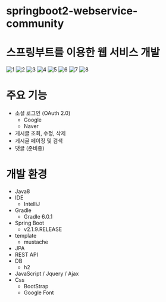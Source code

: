 # springboot2-webservice-community


# 스프링부트를 이용한 웹 서비스 개발

![1](https://user-images.githubusercontent.com/55368870/124806815-10835e80-df98-11eb-9ef6-0495e9abc7f3.png)
![2](https://user-images.githubusercontent.com/55368870/124806818-111bf500-df98-11eb-8279-5cbd81436301.png)
![3](https://user-images.githubusercontent.com/55368870/124806821-11b48b80-df98-11eb-9905-b5e1911549f1.png)
![4](https://user-images.githubusercontent.com/55368870/124806825-11b48b80-df98-11eb-901f-b9afe42f2c8a.png)
![5](https://user-images.githubusercontent.com/55368870/124806830-124d2200-df98-11eb-90fd-660eae881da9.png)
![6](https://user-images.githubusercontent.com/55368870/124806832-124d2200-df98-11eb-956a-0eed24dc1d0f.png)
![7](https://user-images.githubusercontent.com/55368870/124806806-0eb99b00-df98-11eb-85a3-96ed64f4d375.png)
![8](https://user-images.githubusercontent.com/55368870/124806811-0feac800-df98-11eb-892c-86c639e70be7.png)

# 주요 기능
- 소셜 로그인 (OAuth 2.0)
    - Google
    - Naver
- 게시글 조회, 수정, 삭제
- 게시글 페이징 및 검색
- 댓글 (준비중)


 
# 개발 환경
- Java8
- IDE
    - IntelliJ
- Gradle
    - Gradle 6.0.1
- Spring Boot
    - v2.1.9.RELEASE
- template
    - mustache
- JPA
- REST API
- DB
    - h2
- JavaScript / Jquery / Ajax
- Css
  - BootStrap 
  - Google Font
